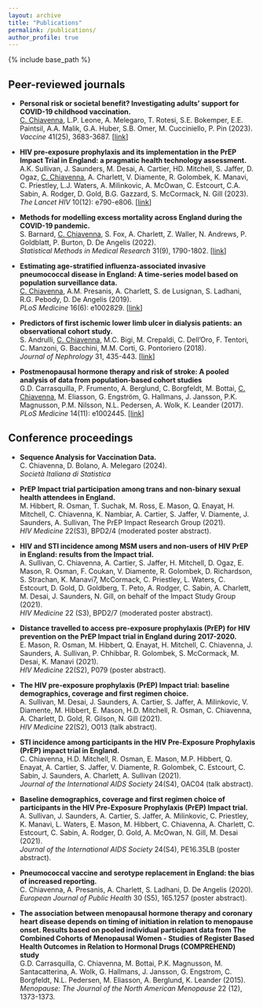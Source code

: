 ```yaml
---
layout: archive
title: "Publications"
permalink: /publications/
author_profile: true
---
```


{% include base_path %}

## Peer-reviewed journals

* **Personal risk or societal benefit? Investigating adults’ support for COVID-19 childhood vaccination.**   
<ins>C. Chiavenna</ins>, L.P. Leone, A. Melegaro, T. Rotesi, S.E. Bokemper, E.E. Paintsil, A.A. Malik, G.A. Huber, S.B. Omer, M. Cucciniello, P. Pin (2023).   
*Vaccine* 41(25), 3683-3687. [[link](https://doi.org/10.1016/j.vaccine.2023.05.017)]

* **HIV pre-exposure prophylaxis and its implementation in the PrEP Impact Trial in England: a pragmatic health technology assessment.**   
A.K. Sullivan, J. Saunders, M. Desai, A. Cartier, HD. Mitchell, S. Jaffer, D. Ogaz, <ins>C. Chiavenna</ins>, A. Charlett, V. Diamente, R. Golombek, K. Manavi, C. Priestley, L.J. Waters, A. Milinkovic, A. McOwan, C. Estcourt, C.A. Sabin, A. Rodger, D. Gold, B.G. Gazzard, S. McCormack, N. Gill (2023).   
*The Lancet HIV* 10(12): e790-e806. [[link](https://doi.org/10.1016/S2352-3018(23)00256-4)]

* **Methods for modelling excess mortality across England during the COVID-19 pandemic.**   
S. Barnard, <ins>C. Chiavenna</ins>, S. Fox, A. Charlett, Z. Waller, N. Andrews, P. Goldblatt, P. Burton, D. De Angelis (2022).   
*Statistical Methods in Medical Research* 31(9), 1790-1802. [[link](https://journals.sagepub.com/doi/full/10.1177/09622802211046384)]

* **Estimating age-stratified influenza-associated invasive pneumococcal disease in England: A time-series model based on population surveillance data.**   
<ins>C. Chiavenna</ins>, A.M. Presanis, A. Charlett, S. de Lusignan, S. Ladhani, R.G. Pebody, D. De Angelis (2019).   
*PLoS Medicine* 16(6): e1002829. [[link](https://doi.org/10.1371/journal.pmed.1002829)]

* **Predictors of first ischemic lower limb ulcer in dialysis patients: an observational cohort study.**   
S. Andrulli, <ins>C. Chiavenna</ins>, M.C. Bigi, M. Crepaldi, C. Dell’Oro, F. Tentori, C. Manzoni, G. Bacchini, M.M. Corti, G. Pontoriero (2018).   
*Journal of Nephrology* 31, 435-443. [[link](https://doi.org/10.1007/s40620-017-0429-3)]

* **Postmenopausal hormone therapy and risk of stroke: A pooled analysis of data from population-based cohort studies**   
G.D. Carrasquilla, P. Frumento, A. Berglund, C. Borgfeldt, M. Bottai, <ins>C. Chiavenna</ins>, M. Eliasson, G. Engström, G. Hallmans, J. Jansson, P.K. Magnusson, P.M. Nilsson, N.L. Pedersen, A. Wolk, K. Leander (2017).   
*PLoS Medicine* 14(11): e1002445. [[link](https://doi.org/10.1371/journal.pmed.1002445)]

## Conference proceedings

* **Sequence Analysis for Vaccination Data.**   
C. Chiavenna, D. Bolano, A. Melegaro (2024).   
*Società Italiana di Statistica*

* **PrEP Impact trial participation among trans and non-binary sexual health attendees in England.**   
M. Hibbert, R. Osman, T. Suchak, M. Ross, E. Mason, Q. Enayat, H. Mitchell, C. Chiavenna, K. Nambiar, A. Cartier, S. Jaffer, V. Diamente, J. Saunders, A. Sullivan, The PrEP Impact Research Group (2021).   
*HIV Medicine* 22(S3), BPD2/4 (moderated poster abstract).

* **HIV and STI incidence among MSM users and non-users of HIV PrEP in England: results from the Impact trial.**   
A. Sullivan, C. Chiavenna, A. Cartier, S. Jaffer, H. Mitchell, D. Ogaz, E. Mason, R. Osman, F. Coukan, V. Diamente, R. Golombek, D. Richardson, S. Strachan, K. Manavi7, McCormack, C. Priestley, L. Waters, C. Estcourt, D. Gold, D. Goldberg, T. Peto, A. Rodger, C. Sabin, A. Charlett, M. Desai, J. Saunders, N. Gill, on behalf of the Impact Study Group (2021).   
*HIV Medicine* 22 (S3), BPD2/7 (moderated poster abstract).

* **Distance travelled to access pre-exposure prophylaxis (PrEP) for HIV prevention on the PrEP Impact trial in England during 2017-2020.**   
E. Mason, R. Osman, M. Hibbert, Q. Enayat, H. Mitchell, C. Chiavenna, J. Saunders, A. Sullivan, P. Chhibbar, R. Golombek, S. McCormack, M. Desai, K. Manavi (2021).   
*HIV Medicine* 22(S2), P079 (poster abstract).

* **The HIV pre-exposure prophylaxis (PrEP) Impact trial: baseline demographics, coverage and first regimen choice.**   
A. Sullivan, M. Desai, J. Saunders, A. Cartier, S. Jaffer, A. Milinkovic, V. Diamente, M. Hibbert, E. Mason, H.D. Mitchell, R. Osman, C. Chiavenna, A. Charlett, D. Gold, R. Gilson, N. Gill (2021).   
*HIV Medicine* 22(S2), O013 (talk abstract).

* **STI incidence among participants in the HIV Pre-Exposure Prophylaxis (PrEP) impact trial in England.**   
C. Chiavenna, H.D. Mitchell, R. Osman, E. Mason, M.P. Hibbert, Q. Enayat, A. Cartier, S. Jaffer, V. Diamente, R. Golombek, C. Estcourt, C. Sabin, J. Saunders, A. Charlett, A. Sullivan (2021).   
*Journal of the International AIDS Society* 24(S4), OAC04 (talk abstract).

* **Baseline demographics, coverage and first regimen choice of participants in the HIV Pre-Exposure Prophylaxis (PrEP) Impact trial.**   
A. Sullivan, J. Saunders, A. Cartier, S. Jaffer, A. Milinkovic, C. Priestley, K. Manavi, L. Waters, E. Mason, M. Hibbert, C. Chiavenna, A. Charlett, C. Estcourt, C. Sabin, A. Rodger, D. Gold, A. McOwan, N. Gill, M. Desai (2021).   
*Journal of the International AIDS Society* 24(S4), PE16.35LB (poster abstract).

* **Pneumococcal vaccine and serotype replacement in England: the bias of increased reporting.**   
C. Chiavenna, A. Presanis, A. Charlett, S. Ladhani, D. De Angelis (2020).   
*European Journal of Public Health* 30 (S5), 165.1257 (poster abstract).

* **The association between menopausal hormone therapy and coronary heart disease depends on timing of initiation in relation to menopause onset. Results based on pooled individual participant data from The Combined Cohorts of Menopausal Women - Studies of Register Based Health Outcomes in Relation to Hormonal Drugs (COMPREHEND) study**   
G.D. Carrasquilla, C. Chiavenna, M. Bottai, P.K. Magnusson, M. Santacatterina, A. Wolk, G. Hallmans, J. Jansson, G. Engstrom, C. Borgfeldt, N.L. Pedersen, M. Eliasson, A. Berglund, K. Leander (2015).   
*Menopause: The Journal of the North American Menopause* 22 (12), 1373-1373.
